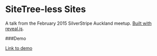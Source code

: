 # SiteTree-less Sites

A talk from the February 2015 SilverStripe Auckland meetup. [Built with reveal.js](http://lab.hakim.se/reveal-js/).

###Demo

[Link to demo](http://stevie-mayhew.github.io/sitetree-less-sites-talk/)

